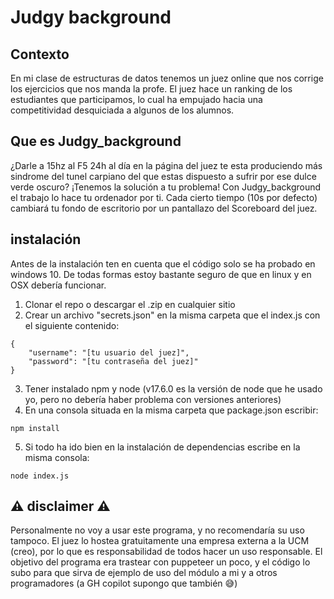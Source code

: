 # Judgy background

## Contexto
En mi clase de estructuras de datos tenemos un juez online que nos corrige los ejercicios que nos manda la profe. El juez hace un ranking de los estudiantes que participamos, lo cual ha empujado hacia una competitividad desquiciada a algunos de los alumnos.

## Que es Judgy_background

¿Darle a 15hz al F5 24h al día en la página del juez te esta produciendo más sindrome del tunel carpiano del que estas dispuesto a sufrir por ese dulce verde oscuro? ¡Tenemos la solución a tu problema! Con Judgy_background el trabajo lo hace tu ordenador por ti. Cada cierto tiempo (10s por defecto) cambiará tu fondo de escritorio por un pantallazo del Scoreboard del juez.

## instalación

Antes de la instalación ten en cuenta que el código solo se ha probado en windows 10. De todas formas estoy bastante seguro de que en linux y en OSX debería funcionar.

1. Clonar el repo o descargar el .zip en cualquier sitio
2. Crear un archivo "secrets.json" en la misma carpeta que el index.js con el siguiente contenido:

```
{
    "username": "[tu usuario del juez]",
    "password": "[tu contraseña del juez]"
}
```
3.  Tener instalado npm y node (v17.6.0 es la versión de node que he usado yo, pero no debería haber problema con versiones anteriores)
4.  En una consola situada en la misma carpeta que package.json escribir:
```
npm install
```
5. Si todo ha ido bien en la instalación de dependencias escribe en la misma consola:
```
node index.js
```

## ⚠️ disclaimer ⚠️

Personalmente no voy a usar este programa, y no recomendaría su uso tampoco. El juez lo hostea gratuitamente una empresa externa a la UCM (creo), por lo que es responsabilidad de todos hacer un uso responsable. El objetivo del programa era trastear con puppeteer un poco, y el código lo subo para que sirva de ejemplo de uso del módulo a mi y a otros programadores (a GH copilot supongo que también 😅)
